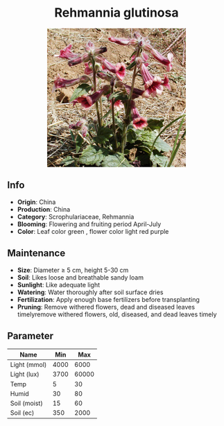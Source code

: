 <h1 align='center'>Rehmannia glutinosa</h1>
<p align="center">
    <img 
        align='center'
        width='320'
        src="../images/rehmannia glutinosa.png" 
        alt='Rehmannia glutinosa' />
</p>

## Info

 - **Origin**: China
 - **Production**: China
 - **Category**: Scrophulariaceae, Rehmannia
 - **Blooming**: Flowering and fruiting period April-July
 - **Color**: Leaf color green , flower color light red purple

## Maintenance

 - **Size**: Diameter ≥ 5 cm, height 5-30 cm
 - **Soil**: Likes loose and breathable sandy loam
 - **Sunlight**: Like adequate light
 - **Watering**: Water thoroughly after soil surface dries
 - **Fertilization**: Apply enough base fertilizers before transplanting
 - **Pruning**: Remove withered flowers, dead and diseased leaves timelyremove withered flowers, old, diseased, and dead leaves timely

## Parameter

| Name         | Min  | Max   |
|--------------|------|-------|
| Light (mmol) | 4000 | 6000  |
| Light (lux)  | 3700 | 60000 |
| Temp         | 5    | 30    |
| Humid        | 30   | 80    |
| Soil (moist) | 15   | 60    |
| Soil (ec)    | 350  | 2000  |